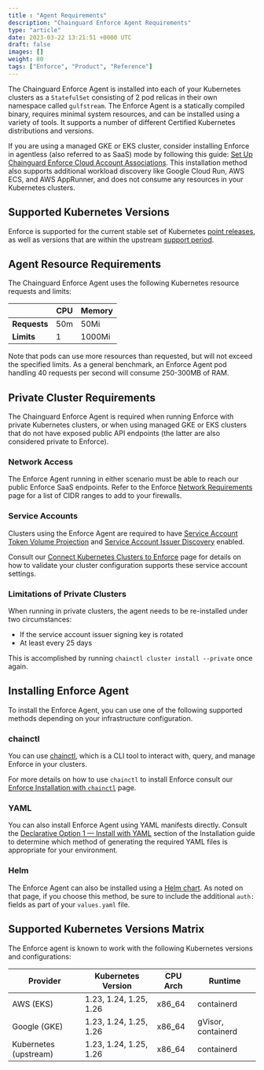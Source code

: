 ```yaml
---
title : "Agent Requirements"
description: "Chainguard Enforce Agent Requirements"
type: "article"
date: 2023-03-22 13:21:51 +0000 UTC
draft: false
images: []
weight: 80
tags: ["Enforce", "Product", "Reference"]
---
```


The Chainguard Enforce Agent is installed into each of your Kubernetes clusters as a `StatefulSet` consisting of 2 pod relicas in their own namespace called `gulfstream`. The Enforce Agent is a statically compiled binary, requires minimal system resources, and can be installed using a variety of tools. It supports a number of different Certified Kubernetes distributions and versions.

If you are using a managed GKE or EKS cluster, consider installing Enforce in agentless (also referred to as SaaS) mode by following this guide: [Set Up Chainguard Enforce Cloud Account Associations](https://edu.chainguard.dev/chainguard/chainguard-enforce/chainguard-enforce-kubernetes/cloud-account-associations/). This installation method also supports additional workload discovery like Google Cloud Run, AWS ECS, and AWS AppRunner, and does not consume any resources in your Kubernetes clusters.

## Supported Kubernetes Versions

Enforce is supported for the current stable set of Kubernetes [point releases](https://kubernetes.io/releases/), as well as versions that are within the upstream [support period](https://kubernetes.io/releases/patch-releases/#support-period).

## Agent Resource Requirements

The Chainguard Enforce Agent uses the following Kubernetes resource requests and limits:

|            |CPU     |Memory |
|------------|--------|-------|
|**Requests**|     50m|   50Mi|
|**Limits**  |       1| 1000Mi|

Note that pods can use more resources than requested, but will not exceed the specified limits. As a general benchmark, an Enforce Agent pod handling 40 requests per second will consume 250-300MB of RAM.

## Private Cluster Requirements

The Chainguard Enforce Agent is required when running Enforce with private Kubernetes clusters, or when using managed GKE or EKS clusters that do not have exposed public API endpoints (the latter are also considered private to Enforce).

### Network Access

The Enforce Agent running in either scenario must be able to reach our public Enforce SaaS endpoints. Refer to the Enforce [Network Requirements](https://edu.chainguard.dev/chainguard/chainguard-enforce/chainguard-enforce-kubernetes/network-requirements/#cidr-ranges) page for a list of CIDR ranges to add to your firewalls.

### Service Accounts

Clusters using the Enforce Agent are required to have [Service Account Token Volume Projection](https://kubernetes.io/docs/tasks/configure-pod-container/configure-service-account/#service-account-token-volume-projection) and [Service Account Issuer Discovery](https://kubernetes.io/docs/tasks/configure-pod-container/configure-service-account/#service-account-issuer-discovery) enabled.

Consult our [Connect Kubernetes Clusters to Enforce](https://edu.chainguard.dev/chainguard/chainguard-enforce/chainguard-enforce-kubernetes/how-to-connect-kubernetes-clusters/#chainguard-enforce-agent) page for details on how to validate your cluster configuration supports these service account settings.

### Limitations of Private Clusters

When running in private clusters, the agent needs to be re-installed under two circumstances:

* If the service account issuer signing key is rotated
* At least every 25 days

This is accomplished by running `chainctl cluster install --private` once again.

## Installing Enforce Agent

To install the Enforce Agent, you can use one of the following supported methods depending on your infrastructure configuration.

### chainctl

You can use [chainctl](https://edu.chainguard.dev/chainguard/chainguard-enforce/chainctl-docs/), which is a CLI tool to interact with, query, and manage Enforce in your clusters.

For more details on how to use `chainctl` to install Enforce consult our [Enforce Installation with `chainctl`](https://edu.chainguard.dev/chainguard/chainguard-enforce/chainguard-enforce-kubernetes/alternative-installation-methods/#install-with-chainctl) page.

### YAML

You can also install Enforce Agent using YAML manifests directly. Consult the [Declarative Option 1 — Install with YAML](https://edu.chainguard.dev/chainguard/chainguard-enforce/chainguard-enforce-kubernetes/alternative-installation-methods/#declarative-option-1--install-with-yaml) section of the Installation guide to determine which method of generating the required YAML files is appropriate for your environment.

### Helm

The Enforce Agent can also be installed using a [Helm chart](https://edu.chainguard.dev/chainguard/chainguard-enforce/chainguard-enforce-kubernetes/alternative-installation-methods/#declarative-option-2--install-with-a-helm-chart). As noted on that page, if you choose this method, be sure to include the additional `auth:` fields as part of your `values.yaml` file.

## Supported Kubernetes Versions Matrix

The Enforce agent is known to work with the following Kubernetes versions and configurations:

|Provider      |Kubernetes Version|CPU Arch|Runtime|
|--------------|------------------|--------|-------|
| AWS (EKS)    | 1.23, 1.24, 1.25, 1.26 | x86_64 |containerd|
| Google (GKE) | 1.23, 1.24, 1.25, 1.26 | x86_64 |gVisor, containerd |
| Kubernetes (upstream) | 1.23, 1.24, 1.25, 1.26 | x86_64 | containerd |
